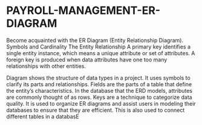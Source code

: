 # PAYROLL-MANAGEMENT-ER-DIAGRAM 
Become acquainted with the ER Diagram (Entity Relationship Diagram). Symbols and Cardinality
The Entity Relationship A primary key identifies a single entity instance, which means a unique attribute or set of attributes. 
A foreign key is produced when data attributes have one too many relationships with other entities.

Diagram shows the structure of data types in a project. It uses symbols to clarify its parts and relationships. 
Fields are the parts of a table that define the entity’s characteristics. In the database that the ERD models, attributes are commonly thought of as rows. 
Keys are a technique to categorize data quality. It is used to organize ER diagrams and assist users in modeling their databases to ensure that they are efficient.
This is also used to connect different tables in a databasE
